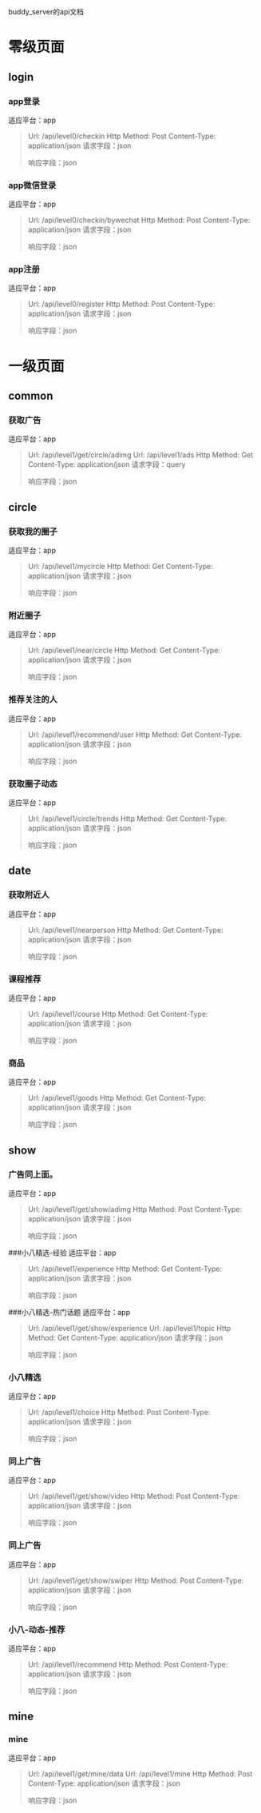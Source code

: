 buddy_server的api文档

# 零级页面
## login
### app登录
适应平台：app
> Url: /api/level0/checkin
> Http Method: Post
> Content-Type: application/json
> 请求字段：json
>> 
> 响应字段：json
>> 

### app微信登录
适应平台：app
> Url: /api/level0/checkin/bywechat
> Http Method: Post
> Content-Type: application/json
> 请求字段：json
>> 
> 响应字段：json
>> 

### app注册
适应平台：app
> Url: /api/level0/register
> Http Method: Post
> Content-Type: application/json
> 请求字段：json
>>  
> 响应字段：json
>> 

# 一级页面
## common
### 获取广告
适应平台：app
> Url: /api/level1/get/circle/adimg
> Url: /api/level1/ads
> Http Method: Get
> Content-Type: application/json
> 请求字段：query
>>  
> 响应字段：json
>>

## circle
### 获取我的圈子
适应平台：app
> Url: /api/level1/mycircle
> Http Method: Get
> Content-Type: application/json
> 请求字段：json
>>  
> 响应字段：json
>>

### 附近圈子
适应平台：app
> Url: /api/level1/near/circle
> Http Method: Get
> Content-Type: application/json
> 请求字段：json
>>  
> 响应字段：json
>>

### 推荐关注的人
适应平台：app
> Url: /api/level1/recommend/user
> Http Method: Get
> Content-Type: application/json
> 请求字段：json
>>  
> 响应字段：json
>>

### 获取圈子动态
适应平台：app
> Url: /api/level1/circle/trends
> Http Method: Get
> Content-Type: application/json
> 请求字段：json
>>  
> 响应字段：json
>>

## date
### 获取附近人
适应平台：app
> Url: /api/level1/nearperson
> Http Method: Get
> Content-Type: application/json
> 请求字段：json
>>  
> 响应字段：json
>>


### 课程推荐
适应平台：app
> Url: /api/level1/course
> Http Method: Get
> Content-Type: application/json
> 请求字段：json
>>  
> 响应字段：json
>>

### 商品
适应平台：app
> Url: /api/level1/goods
> Http Method: Get
> Content-Type: application/json
> 请求字段：json
>>  
> 响应字段：json
>>


## show
### 广告同上面。
适应平台：app
> Url: /api/level1/get/show/adimg
> Http Method: Post
> Content-Type: application/json
> 请求字段：json
>>  
> 响应字段：json
>>

###小八精选-经验
适应平台：app
> Url: /api/level1/experience
> Http Method: Get
> Content-Type: application/json
> 请求字段：json
>>  
> 响应字段：json
>>

###小八精选-热门话题
适应平台：app
> Url: /api/level1/get/show/experience
> Url: /api/level1/topic
> Http Method: Get
> Content-Type: application/json
> 请求字段：json
>>  
> 响应字段：json
>>

### 小八精选
适应平台：app
> Url: /api/level1/choice
> Http Method: Post
> Content-Type: application/json
> 请求字段：json
>>  
> 响应字段：json
>>

### 同上广告
适应平台：app
> Url: /api/level1/get/show/video
> Http Method: Post
> Content-Type: application/json
> 请求字段：json
>>  
> 响应字段：json
>>

### 同上广告
适应平台：app
> Url: /api/level1/get/show/swiper
> Http Method: Post
> Content-Type: application/json
> 请求字段：json
>>  
> 响应字段：json
>>

### 小八-动态-推荐
适应平台：app
> Url: /api/level1/recommend
> Http Method: Post
> Content-Type: application/json
> 请求字段：json
>>  
> 响应字段：json
>>


## mine
### mine
适应平台：app
> Url: /api/level1/get/mine/data
> Url: /api/level1/mine
> Http Method: Post
> Content-Type: application/json
> 请求字段：json
>>  
> 响应字段：json
>>

